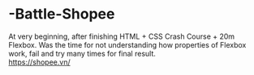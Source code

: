 # -Battle-Shopee
At very beginning, after finishing HTML + CSS Crash Course + 20m Flexbox. Was the time for not understanding how properties of Flexbox work, fail and try many times for final result.  
https://shopee.vn/
